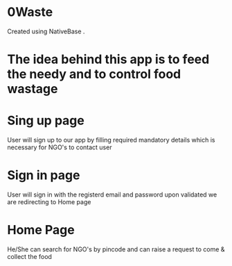 # 0Waste

Created using NativeBase .

# The idea behind this app is to feed the needy and to control food wastage

# Sing up page

User will sign up to our app by filling required mandatory details which is necessary for NGO's to contact user

# Sign in page

User will sign in with the registerd email and password upon validated we are redirecting to Home page

# Home Page

He/She can search for NGO's by pincode and can raise a request to come & collect the food
